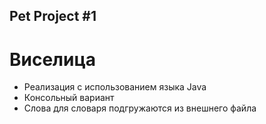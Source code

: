 
## Pet Project #1
# Виселица

- Реализация с использованием языка Java
- Консольный вариант
- Слова для словаря подгружаются из внешнего файла